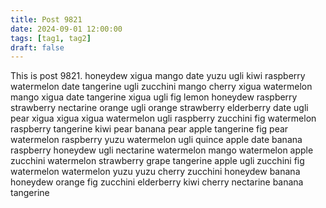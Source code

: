 ```yaml
---
title: Post 9821
date: 2024-09-01 12:00:00
tags: [tag1, tag2]
draft: false
---
```

This is post 9821.
honeydew
xigua
mango
date
yuzu
ugli
kiwi
raspberry
watermelon
date
tangerine
ugli
zucchini
mango
cherry
xigua
watermelon
mango
xigua
date
tangerine
xigua
ugli
fig
lemon
honeydew
raspberry
strawberry
nectarine
orange
ugli
orange
strawberry
elderberry
date
ugli
pear
xigua
xigua
xigua
watermelon
ugli
raspberry
zucchini
fig
watermelon
raspberry
tangerine
kiwi
pear
banana
pear
apple
tangerine
fig
pear
watermelon
raspberry
yuzu
watermelon
ugli
quince
apple
date
banana
raspberry
honeydew
ugli
nectarine
watermelon
mango
watermelon
apple
zucchini
watermelon
strawberry
grape
tangerine
apple
ugli
zucchini
fig
watermelon
watermelon
yuzu
yuzu
cherry
zucchini
honeydew
banana
honeydew
orange
fig
zucchini
elderberry
kiwi
cherry
nectarine
banana
tangerine
